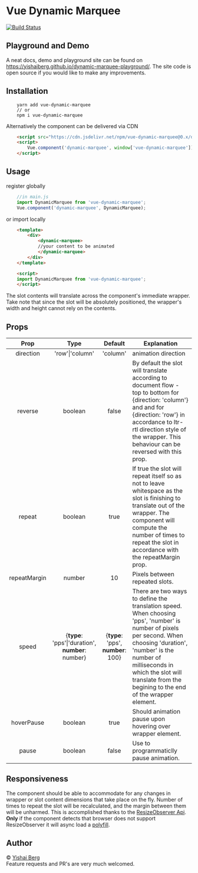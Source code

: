 # Vue Dynamic Marquee

[![Build Status](https://travis-ci.com/YishaiBerg/vue-dynamic-marquee.svg?branch=master)](https://travis-ci.com/YishaiBerg/vue-dynamic-marquee)

## Playground and Demo

A neat docs, demo and playground site can be found on <https://yishaiberg.github.io/dynamic-marquee-playground/>. The site code is open source if you would like to make any improvements.

## Installation

```
	yarn add vue-dynamic-marquee
	// or 
	npm i vue-dynamic-marquee
```

Alternatively the component can be delivered via CDN 

```html
    <script src="https://cdn.jsdelivr.net/npm/vue-dynamic-marquee@0.x/dist/vue-dynamic-marquee.umd.min.js"></script>
    <script>
	    Vue.component('dynamic-marquee', window['vue-dynamic-marquee'])
    </script>
```

## Usage
register globally

```javascript
    //in main.js
    import DynamicMarquee from 'vue-dynamic-marquee';
    Vue.component('dynamic-marquee', DynamicMarquee);
```

 or import locally
		
```html
	<template>	
		<div>
			<dynamic-marquee>
			//your content to be animated
			</dynamic-marquee>
		</div>
	</template>

	<script>
	import DynamicMarquee from 'vue-dynamic-marquee';
	</script>
```
The slot contents will translate across the component's immediate wrapper. Take note that since the slot will be absolutely positioned, the wrapper's width and height cannot rely on the contents.

## Props
| Prop  | Type  |  Default | Explanation 
|:--:|:--:|:--:|--|
| direction | 'row'\|'column'  | 'column'  | animation direction
| reverse | boolean | false| By default the slot will translate according to document flow - top to bottom for {direction: 'column'} and and for {direction: 'row'} in accordance to ltr-rtl direction style of the wrapper. This behaviour can be reversed with this prop.
| repeat | boolean | true | If true the slot will repeat itself so as not to leave whitespace as the slot is finishing to translate out of the wrapper. The component will compute the number of times to repeat the slot in accordance with the repeatMargin prop.
| repeatMargin | number | 10 | Pixels between repeated slots.
| speed | {**type**: 'pps'\|'duration',<br>**number**: number} | {**type**: 'pps',<br> **number**: 100} | There are two ways to define the translation speed. When choosing 'pps', 'number' is number of pixels per second. When choosing 'duration', 'number' is the number of milliseconds in which the slot will translate from the begining to the end of the wrapper element.
| hoverPause | boolean | true | Should animation pause upon hovering over wrapper element.
| pause | boolean | false | Use to programmaticlly pause animation.     

## Responsiveness
The component should be able to accommodate for any changes in wrapper or slot content dimensions that take place on the fly. Number of times to repeat the slot will be recalculated, and the margin between them will be unharmed. This is accomplished thanks to the [ResizeObserver Api](https://developer.mozilla.org/en-US/docs/Web/API/Resize_Observer_API).  **Only** if the component detects that browser does not support ResizeObserver it will async load a [polyfill](https://github.com/juggle/resize-observer).

## Author

© [Yishai Berg](ymb123@gmail.com) <br>
 Feature requests and PR's are very much welcomed.
